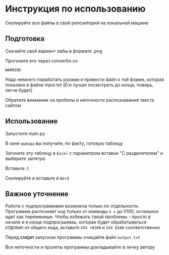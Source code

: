 # Инструкция по использованию

Скопируйте все файлы в свой репозиторий на локальной машине

## Подготовка

Скачайте свой вариант лабы в формате .png

Прогоните его через convertio.co

```WARNING```

Надо немного поработать руками и привести файл к той форме, которая показана в файле input.txt
(Его лучше посмотреть до конца, поверь, легче будет)

Обратите внимание на пробелы и неточности распознавания текста сайтом 


## Использование

Запустите main.py

В окне ```вывода``` вы получите, по факту, готовую таблицу

Загоните эту таблицу в ```Excel``` с параметром вставки "С разделителем" и выберите запятую

Вставьте :)

Скопируйте и вставьте в ```Word```

## Важное уточнение
Работа с подпрограммами возможна только по отдельности. Программа распознает код только от команды с + до 0100, остальное идет как переменные.
Чтобы избежать такой проблемы - просто в начале и в конце подпрограммы, которая будет обрабатываться ```ОТДЕЛЬНО``` от общего кода, вставьте 
 ```XXX +0200``` и ```XXX 0100``` соответственно

Перед ```КАЖДЫМ``` запуском программы очищайте файл ```output.txt```

Все неточности и пролеты программы докладывайте в личку автору

